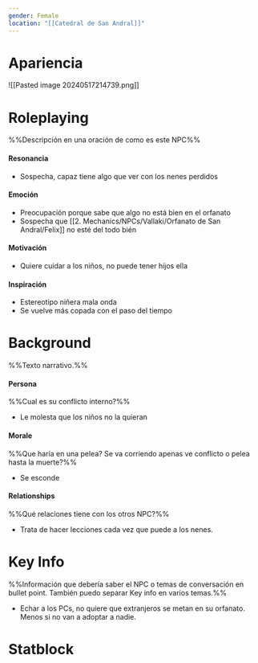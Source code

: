 ```yaml
---
gender: Female
location: "[[Catedral de San Andral]]"
---
```

# Apariencia
![[Pasted image 20240517214739.png]]
# Roleplaying
%%Descripción en una oración de como es este NPC%%
#### Resonancia
- Sospecha, capaz tiene algo que ver con los nenes perdidos
#### Emoción
- Preocupación porque sabe que algo no está bien en el orfanato
- Sospecha que [[2. Mechanics/NPCs/Vallaki/Orfanato de San Andral/Felix]] no esté del todo bién 
#### Motivación
- Quiere cuidar a los niños, no puede tener hijos ella
#### Inspiración
- Estereotipo niñera mala onda
- Se vuelve más copada con el paso del tiempo
# Background
%%Texto narrativo.%%
#### Persona
%%Cual es su conflicto interno?%%
- Le molesta que los niños no la quieran
#### Morale
%%Que haría en una pelea? Se va corriendo apenas ve conflicto o pelea hasta la muerte?%%
- Se esconde
#### Relationships
%%Qué relaciones tiene con los otros NPC?%%
- Trata de hacer lecciones cada vez que puede a los nenes.
# Key Info
%%Información que debería saber el NPC o temas de conversación en bullet point. También puedo separar Key info en varios temas.%%
- Echar a los PCs, no quiere que extranjeros se metan en su orfanato. Menos si no van a adoptar a nadie.
 

# Statblock
